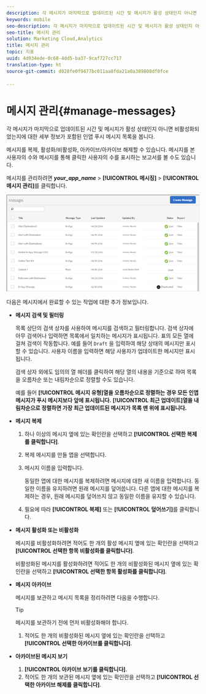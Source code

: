 ```yaml
---
description: 각 메시지가 마지막으로 업데이트된 시간 및 메시지가 활성 상태인지 아니면 비활성 상태인지에 대한 세부 정보를 사용하여 인앱 푸시 메시지 목록을 봅니다.
keywords: mobile
seo-description: 각 메시지가 마지막으로 업데이트된 시간 및 메시지가 활성 상태인지 아니면 비활성 상태인지에 대한 세부 정보를 사용하여 인앱 푸시 메시지 목록을 봅니다.
seo-title: 메시지 관리
solution: Marketing Cloud,Analytics
title: 메시지 관리
topic: 지표
uuid: 4d934ede-0c68-4dd5-ba37-9caf727cc717
translation-type: ht
source-git-commit: d028fe0f9477bc011aa8fda21a0a389808df0fce

---
```



# 메시지 관리{#manage-messages}

각 메시지가 마지막으로 업데이트된 시간 및 메시지가 활성 상태인지 아니면 비활성화되었는지에 대한 세부 정보가 포함된 인앱 푸시 메시지 목록을 봅니다.

메시지를 복제, 활성화/비활성화, 아카이브/아카이브 해제할 수 있습니다. 메시지를 본 사용자의 수와 메시지를 통해 클릭한 사용자의 수를 표시하는 보고서를 볼 수도 있습니다.

메시지를 관리하려면 ***your_app_name*** &gt; **[!UICONTROL 메시징]** &gt; **[!UICONTROL 메시지 관리]**&#x200B;를 클릭합니다.

![](assets/manage_messages.png)

다음은 메시지에서 완료할 수 있는 작업에 대한 추가 정보입니다.

* **메시지 검색 및 필터링**

   목록 상단의 검색 상자를 사용하여 메시지를 검색하고 필터링합니다. 검색 상자에 아무 검색어나 입력하면 목록에서 일치하는 메시지가 표시됩니다. 표의 모든 열에 걸쳐 검색이 작동합니다. 예를 들어 `Draft` 을 입력하여 해당 상태의 메시지만 표시할 수 있습니다. 사용자 이름을 입력하면 해당 사용자가 업데이트한 메시지만 표시됩니다.

   검색 상자 외에도 임의의 열 헤더를 클릭하여 해당 열의 내용을 기준으로 하여 목록을 오름차순 또는 내림차순으로 정렬할 수도 있습니다.

   예를 들어 **[!UICONTROL 메시지 유형]열을 오름차순으로 정렬하는 경우 모든 인앱 메시지가 푸시 메시지보다 앞에 표시됩니다.** **[!UICONTROL 최근 업데이트]열을 내림차순으로 정렬하면 가장 최근 업데이트된 메시지가 목록 맨 위에 표시됩니다.**

* **메시지 복제**

   1. 하나 이상의 메시지 옆에 있는 확인란을 선택하고 **[!UICONTROL 선택한 복제를 클릭합니다]**.
   1. 복제 메시지를 만들 앱을 선택합니다.
   1. 메시지 이름을 입력합니다.

      동일한 앱에 대한 메시지를 복제하려면 메시지에 대한 새 이름을 입력합니다. 동일한 이름을 유지하려면 원래 메시지를 덮어씁니다. 다른 앱에 대한 메시지를 복제하는 경우, 원래 메시지를 덮어쓰지 않고 동일한 이름을 유지할 수 있습니다.

   1. 필요에 따라 **[!UICONTROL 복제]** 또는 **[!UICONTROL 덮어쓰기]**&#x200B;를 클릭합니다.

* **메시지 활성화 또는 비활성화**

   메시지를 비활성화하려면 적어도 한 개의 활성 메시지 옆에 있는 확인란을 선택하고 **[!UICONTROL 선택한 항목 비활성화를 클릭합니다]**.

   비활성화된 메시지를 활성화하려면 적어도 한 개의 비활성화된 메시지 옆에 있는 확인란을 선택하고 **[!UICONTROL 선택한 항목 활성화를 클릭합니다]**.

* **메시지 아카이브**

   메시지를 보관하고 메시지 목록을 정리하려면 다음을 수행합니다.

   >[!TIP]
   >
   >메시지를 보관하기 전에 먼저 비활성화해야 합니다.

   1. 적어도 한 개의 비활성화된 메시지 옆에 있는 확인란을 선택하고 **[!UICONTROL 선택한 아카이브를 클릭합니다]**.

* **아카이브된 메시지 보기**

   1. **[!UICONTROL 아카이브 보기를 클릭합니다]**.
   1. 적어도 한 개의 보관된 메시지 옆에 있는 확인란을 선택하고 **[!UICONTROL 선택한 아카이브 해제를 클릭합니다]**.

